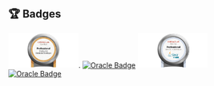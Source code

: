 
## 🏆 Badges
<a href="https://catalog-education.oracle.com/pls/certview/sharebadge?id=94276BC10DE0EB131D03F5275104E6BE3FBDEE14F8113498433BB7D9B2B7E2DC"><img src="images/MYSQLPRG80OCP.png" alt="Oracle Badge" width="140"/></a>.
<a href="https://drive.google.com/file/d/1ABkwHlWjIZzKMnNcwoQquO8-rDEVwmXV/view?usp=drive_link"><img src="images/MYSQL80OCP.png" alt="Oracle Badge" width="140"/></a>
<a href="https://catalog-education.oracle.com/pls/certview/sharebadge?id=26C794BF01320D171D6F0A830C081B605159BE6E03E1DCC9DC2F23E3D0F500D2"><img src="images/OCPJSE11.jpg" alt="Oracle Badge" width="140"/></a>
<a href="https://drive.google.com/file/d/1Eja1rwYL9Vs4586JJ9X6Dp_YYLI8jgu5/view?usp=drive_link"><img src="images/OCPJSE11-2.png" alt="Oracle Badge" width="140"/></a>
